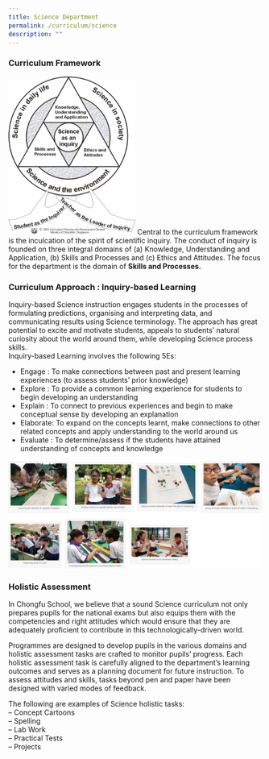 ```yaml
---
title: Science Department
permalink: /curriculum/science
description: ""
---
```

### Curriculum Framework

<img src="/images/sci_01.png" 
     style="width:50%">
Central to the curriculum framework is the inculcation of the spirit of scientific inquiry. The conduct of inquiry is founded on three integral domains of (a) Knowledge, Understanding and Application, (b) Skills and Processes and (c) Ethics and Attitudes. The focus for the department is the domain of **Skills and Processes.**

### Curriculum Approach : Inquiry-based Learning

Inquiry-based Science instruction engages students in the processes of formulating predictions, organising and interpreting data, and communicating results using Science terminology. The approach has great potential to excite and motivate students, appeals to students’ natural curiosity about the world around them, while developing Science process skills.  
Inquiry-based Learning involves the following 5Es:

* Engage : To make connections between past and present learning experiences (to assess students’ prior knowledge)  
* Explore : To provide a common learning experience for students to begin developing an understanding  
* Explain : To connect to previous experiences and begin to make conceptual sense by developing an explanation  
* Elaborate: To expand on the concepts learnt, make connections to other related concepts and apply understanding to the world around us  
* Evaluate : To determine/assess if the students have attained understanding of concepts and knowledge

![](/images/sci_02.png)

### Holistic Assessment

In Chongfu School, we believe that a sound Science curriculum not only prepares pupils for the national exams but also equips them with the competencies and right attitudes which would ensure that they are adequately proficient to contribute in this technologically-driven world.

Programmes are designed to develop pupils in the various domains and holistic assessment tasks are crafted to monitor pupils’ progress. Each holistic assessment task is carefully aligned to the department’s learning outcomes and serves as a planning document for future instruction. To assess attitudes and skills, tasks beyond pen and paper have been designed with varied modes of feedback.

The following are examples of Science holistic tasks:  
– Concept Cartoons  
– Spelling  
– Lab Work  
– Practical Tests  
– Projects
